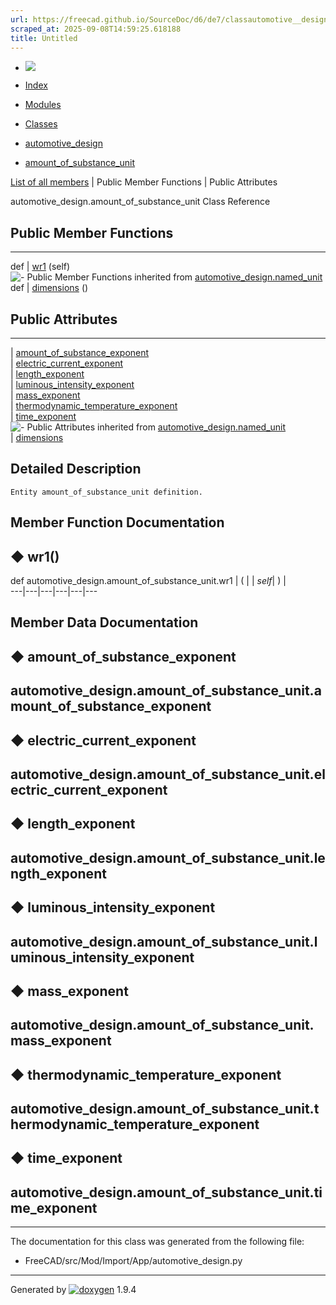 ```yaml
---
url: https://freecad.github.io/SourceDoc/d6/de7/classautomotive__design_1_1amount__of__substance__unit.html
scraped_at: 2025-09-08T14:59:25.618188
title: Untitled
---
```


  * [ ![](https://www.freecad.org/svg/logo-freecad.svg) ](https://freecadweb.org "FreeCAD")
  * [Index](../../index.html "Index")
  * [Modules](../../modules.html "Modules list")
  * [Classes](../../annotated.html "Annotated list")

  * [automotive_design](../../d4/ddf/namespaceautomotive__design.html)
  * [amount_of_substance_unit](../../d6/de7/classautomotive__design_1_1amount__of__substance__unit.html)

[List of all members](../../d7/d39/classautomotive__design_1_1amount__of__substance__unit-members.html) | Public Member Functions | Public Attributes

automotive_design.amount_of_substance_unit Class Reference

##  Public Member Functions  
  
---  
def | [wr1](../../d6/de7/classautomotive__design_1_1amount__of__substance__unit.html#a8e8e772ba5f52fcf816e5c33983d393a) (self)  
![-](../../closed.png) Public Member Functions inherited from
[automotive_design.named_unit](../../dc/d88/classautomotive__design_1_1named__unit.html)  
def | [dimensions](../../dc/d88/classautomotive__design_1_1named__unit.html#a40f731340272ea5a24e11edf955bb41c) ()  
  
##  Public Attributes  
  
---  
|
[amount_of_substance_exponent](../../d6/de7/classautomotive__design_1_1amount__of__substance__unit.html#aafd2e6b4f3308206020335893657d4d2)  
|
[electric_current_exponent](../../d6/de7/classautomotive__design_1_1amount__of__substance__unit.html#af369301168c087f0a49ceff36bc7174d)  
|
[length_exponent](../../d6/de7/classautomotive__design_1_1amount__of__substance__unit.html#af3daf9351348b79d5ae998d8314b6cc6)  
|
[luminous_intensity_exponent](../../d6/de7/classautomotive__design_1_1amount__of__substance__unit.html#ae8ce5e2b5c26889872bbd47f46238330)  
|
[mass_exponent](../../d6/de7/classautomotive__design_1_1amount__of__substance__unit.html#af33488b9e651fcf57bf42839ceddef0f)  
|
[thermodynamic_temperature_exponent](../../d6/de7/classautomotive__design_1_1amount__of__substance__unit.html#ae6a18e228ce897f7a09ea3601ef70cfa)  
|
[time_exponent](../../d6/de7/classautomotive__design_1_1amount__of__substance__unit.html#a980ba5ac4dbf52e1ac93a35ef14d9f01)  
![-](../../closed.png) Public Attributes inherited from
[automotive_design.named_unit](../../dc/d88/classautomotive__design_1_1named__unit.html)  
|
[dimensions](../../dc/d88/classautomotive__design_1_1named__unit.html#a9ae02e600639e046ec9d68ab196ea5ce)  
  
## Detailed Description

    
    
    Entity amount_of_substance_unit definition.

## Member Function Documentation

## ◆ wr1()

def automotive_design.amount_of_substance_unit.wr1  | ( |  | _self_| ) |   
---|---|---|---|---|---  
  
## Member Data Documentation

## ◆ amount_of_substance_exponent

automotive_design.amount_of_substance_unit.amount_of_substance_exponent  
---  
  
## ◆ electric_current_exponent

automotive_design.amount_of_substance_unit.electric_current_exponent  
---  
  
## ◆ length_exponent

automotive_design.amount_of_substance_unit.length_exponent  
---  
  
## ◆ luminous_intensity_exponent

automotive_design.amount_of_substance_unit.luminous_intensity_exponent  
---  
  
## ◆ mass_exponent

automotive_design.amount_of_substance_unit.mass_exponent  
---  
  
## ◆ thermodynamic_temperature_exponent

automotive_design.amount_of_substance_unit.thermodynamic_temperature_exponent  
---  
  
## ◆ time_exponent

automotive_design.amount_of_substance_unit.time_exponent  
---  
  
* * *

The documentation for this class was generated from the following file:

  * FreeCAD/src/Mod/Import/App/automotive_design.py

* * *

Generated by
[![doxygen](../../doxygen.svg)](https://www.doxygen.org/index.html) 1.9.4

